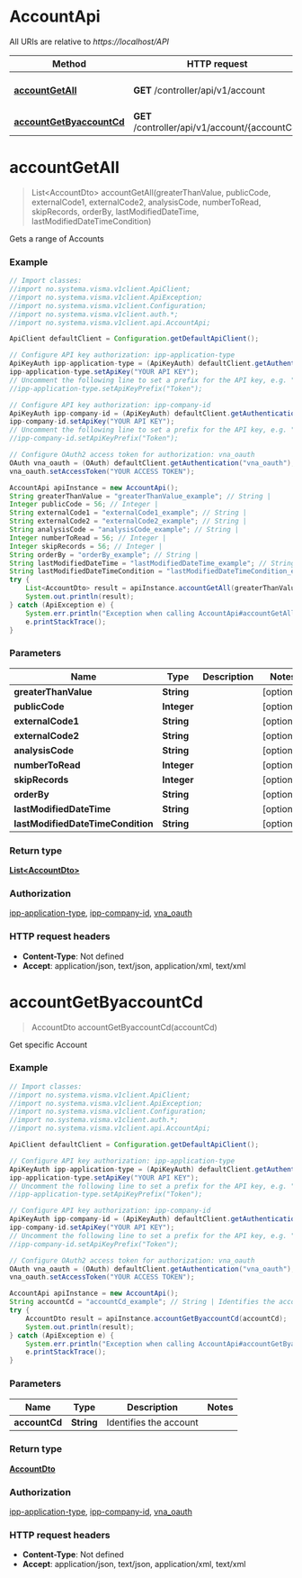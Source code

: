 # AccountApi

All URIs are relative to *https://localhost/API*

Method | HTTP request | Description
------------- | ------------- | -------------
[**accountGetAll**](AccountApi.md#accountGetAll) | **GET** /controller/api/v1/account | Gets a range of Accounts
[**accountGetByaccountCd**](AccountApi.md#accountGetByaccountCd) | **GET** /controller/api/v1/account/{accountCd} | Get specific Account


<a name="accountGetAll"></a>
# **accountGetAll**
> List&lt;AccountDto&gt; accountGetAll(greaterThanValue, publicCode, externalCode1, externalCode2, analysisCode, numberToRead, skipRecords, orderBy, lastModifiedDateTime, lastModifiedDateTimeCondition)

Gets a range of Accounts

### Example
```java
// Import classes:
//import no.systema.visma.v1client.ApiClient;
//import no.systema.visma.v1client.ApiException;
//import no.systema.visma.v1client.Configuration;
//import no.systema.visma.v1client.auth.*;
//import no.systema.visma.v1client.api.AccountApi;

ApiClient defaultClient = Configuration.getDefaultApiClient();

// Configure API key authorization: ipp-application-type
ApiKeyAuth ipp-application-type = (ApiKeyAuth) defaultClient.getAuthentication("ipp-application-type");
ipp-application-type.setApiKey("YOUR API KEY");
// Uncomment the following line to set a prefix for the API key, e.g. "Token" (defaults to null)
//ipp-application-type.setApiKeyPrefix("Token");

// Configure API key authorization: ipp-company-id
ApiKeyAuth ipp-company-id = (ApiKeyAuth) defaultClient.getAuthentication("ipp-company-id");
ipp-company-id.setApiKey("YOUR API KEY");
// Uncomment the following line to set a prefix for the API key, e.g. "Token" (defaults to null)
//ipp-company-id.setApiKeyPrefix("Token");

// Configure OAuth2 access token for authorization: vna_oauth
OAuth vna_oauth = (OAuth) defaultClient.getAuthentication("vna_oauth");
vna_oauth.setAccessToken("YOUR ACCESS TOKEN");

AccountApi apiInstance = new AccountApi();
String greaterThanValue = "greaterThanValue_example"; // String | 
Integer publicCode = 56; // Integer | 
String externalCode1 = "externalCode1_example"; // String | 
String externalCode2 = "externalCode2_example"; // String | 
String analysisCode = "analysisCode_example"; // String | 
Integer numberToRead = 56; // Integer | 
Integer skipRecords = 56; // Integer | 
String orderBy = "orderBy_example"; // String | 
String lastModifiedDateTime = "lastModifiedDateTime_example"; // String | 
String lastModifiedDateTimeCondition = "lastModifiedDateTimeCondition_example"; // String | 
try {
    List<AccountDto> result = apiInstance.accountGetAll(greaterThanValue, publicCode, externalCode1, externalCode2, analysisCode, numberToRead, skipRecords, orderBy, lastModifiedDateTime, lastModifiedDateTimeCondition);
    System.out.println(result);
} catch (ApiException e) {
    System.err.println("Exception when calling AccountApi#accountGetAll");
    e.printStackTrace();
}
```

### Parameters

Name | Type | Description  | Notes
------------- | ------------- | ------------- | -------------
 **greaterThanValue** | **String**|  | [optional]
 **publicCode** | **Integer**|  | [optional]
 **externalCode1** | **String**|  | [optional]
 **externalCode2** | **String**|  | [optional]
 **analysisCode** | **String**|  | [optional]
 **numberToRead** | **Integer**|  | [optional]
 **skipRecords** | **Integer**|  | [optional]
 **orderBy** | **String**|  | [optional]
 **lastModifiedDateTime** | **String**|  | [optional]
 **lastModifiedDateTimeCondition** | **String**|  | [optional]

### Return type

[**List&lt;AccountDto&gt;**](AccountDto.md)

### Authorization

[ipp-application-type](../README.md#ipp-application-type), [ipp-company-id](../README.md#ipp-company-id), [vna_oauth](../README.md#vna_oauth)

### HTTP request headers

 - **Content-Type**: Not defined
 - **Accept**: application/json, text/json, application/xml, text/xml

<a name="accountGetByaccountCd"></a>
# **accountGetByaccountCd**
> AccountDto accountGetByaccountCd(accountCd)

Get specific Account

### Example
```java
// Import classes:
//import no.systema.visma.v1client.ApiClient;
//import no.systema.visma.v1client.ApiException;
//import no.systema.visma.v1client.Configuration;
//import no.systema.visma.v1client.auth.*;
//import no.systema.visma.v1client.api.AccountApi;

ApiClient defaultClient = Configuration.getDefaultApiClient();

// Configure API key authorization: ipp-application-type
ApiKeyAuth ipp-application-type = (ApiKeyAuth) defaultClient.getAuthentication("ipp-application-type");
ipp-application-type.setApiKey("YOUR API KEY");
// Uncomment the following line to set a prefix for the API key, e.g. "Token" (defaults to null)
//ipp-application-type.setApiKeyPrefix("Token");

// Configure API key authorization: ipp-company-id
ApiKeyAuth ipp-company-id = (ApiKeyAuth) defaultClient.getAuthentication("ipp-company-id");
ipp-company-id.setApiKey("YOUR API KEY");
// Uncomment the following line to set a prefix for the API key, e.g. "Token" (defaults to null)
//ipp-company-id.setApiKeyPrefix("Token");

// Configure OAuth2 access token for authorization: vna_oauth
OAuth vna_oauth = (OAuth) defaultClient.getAuthentication("vna_oauth");
vna_oauth.setAccessToken("YOUR ACCESS TOKEN");

AccountApi apiInstance = new AccountApi();
String accountCd = "accountCd_example"; // String | Identifies the account
try {
    AccountDto result = apiInstance.accountGetByaccountCd(accountCd);
    System.out.println(result);
} catch (ApiException e) {
    System.err.println("Exception when calling AccountApi#accountGetByaccountCd");
    e.printStackTrace();
}
```

### Parameters

Name | Type | Description  | Notes
------------- | ------------- | ------------- | -------------
 **accountCd** | **String**| Identifies the account |

### Return type

[**AccountDto**](AccountDto.md)

### Authorization

[ipp-application-type](../README.md#ipp-application-type), [ipp-company-id](../README.md#ipp-company-id), [vna_oauth](../README.md#vna_oauth)

### HTTP request headers

 - **Content-Type**: Not defined
 - **Accept**: application/json, text/json, application/xml, text/xml

